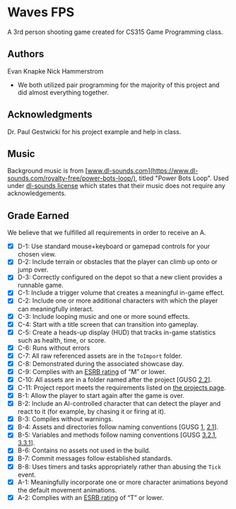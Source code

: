 # Waves FPS
A 3rd person shooting game created for CS315 Game Programming class.

## Authors
Evan Knapke
Nick Hammerstrom
- We both utilized pair programming for the majority of this project and did almost everything together.

## Acknowledgments
Dr. Paul Gestwicki for his project example and help in class.

## Music
Background music is from [www.dl-sounds.com](https://www.dl-sounds.com/royalty-free/power-bots-loop/), titled "Power Bots Loop".
		Used under [dl-sounds license](https://www.dl-sounds.com/license/) which states that their music does not require any acknowledgements.

## Grade Earned 
We believe that we fulfilled all requirements in order to receive an A.

- [x] D-1: Use standard mouse+keyboard or gamepad controls for your chosen view.
- [x] D-2: Include terrain or obstacles that the player can climb up onto or jump over.
- [x] D-3: Correctly configured on the depot so that a new client provides a runnable game.
- [x] C-1: Include a trigger volume that creates a meaningful in-game effect.
- [x] C-2: Include one or more additional characters with which the player 
          can meaningfully interact.
- [x] C-3: Include looping music and one or more sound effects.
- [x] C-4: Start with a title screen that can transition into gameplay.
- [x] C-5: Create a heads-up display (HUD) that tracks in-game statistics such as 
          health, time, or score.
- [x] C-6: Runs without errors
- [x] C-7: All raw referenced assets are in the <code>ToImport</code> folder.
- [x] C-8: Demonstrated during the associated showcase day.
- [x] C-9: Complies with an <a href="http://www.esrb.org/ratings/">ESRB rating</a> of &ldquo;M&rdquo; or lower.
- [x] C-10: All assets are in a folder named after the project [GUSG&nbsp;<a href="https://github.com/Allar/ue4-style-guide#structure-top-level">2.2</a>].
- [x] C-11: Project report meets the requirements listed on <a href="https://www.cs.bsu.edu/~pvgestwicki/courses/cs315Fa19/project">the projects page</a>.
- [x] B-1: Allow the player to start again after the game is over.
- [x] B-2: Include an AI-controlled character that can detect the player and react to it (for example, by chasing it or firing at it).
- [x] B-3: Compiles without warnings.
- [x] B-4: Assets and directories follow naming conventions [GUSG&nbsp;<a href="https://github.com/Allar/ue4-style-guide#anc">1</a>, <a href="https://github.com/Allar/ue4-style-guide#21-folder-names-">2.1</a>].
- [x] B-5: Variables and methods follow naming conventions [GUSG&nbsp;<a href="https://github.com/Allar/ue4-style-guide#321-naming-">3.2.1</a>, <a href="https://github.com/Allar/ue4-style-guide#321-naming-">3.3.1</a>].
- [x] B-6: Contains no assets not used in the build.
- [x] B-7: Commit messages follow established standards.
- [x] B-8: Uses timers and tasks appropriately rather than abusing the <code>Tick</code> event.
- [x] A-1: Meaningfully incorporate one or more character animations beyond the default
          movement animations.
- [x] A-2: Complies with an <a href="http://www.esrb.org/ratings/">ESRB rating</a> of &ldquo;T&rdquo; or lower.